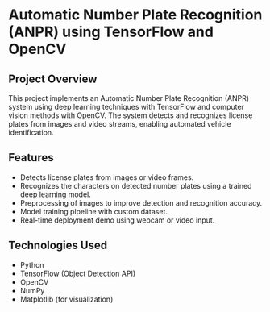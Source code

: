 # Automatic Number Plate Recognition (ANPR) using TensorFlow and OpenCV

## Project Overview
This project implements an Automatic Number Plate Recognition (ANPR) system using deep learning techniques with TensorFlow and computer vision methods with OpenCV. The system detects and recognizes license plates from images and video streams, enabling automated vehicle identification.

## Features
- Detects license plates from images or video frames.
- Recognizes the characters on detected number plates using a trained deep learning model.
- Preprocessing of images to improve detection and recognition accuracy.
- Model training pipeline with custom dataset.
- Real-time deployment demo using webcam or video input.

## Technologies Used
- Python
- TensorFlow (Object Detection API)
- OpenCV
- NumPy
- Matplotlib (for visualization)
